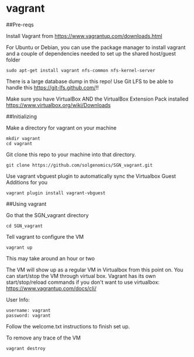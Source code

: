 # vagrant

##Pre-reqs

Install Vagrant from https://www.vagrantup.com/downloads.html 

For Ubuntu or Debian, you can use the package manager to install vagrant and a couple of dependencies needed to set up the shared host/guest folder
```
sudo apt-get install vagrant nfs-common nfs-kernel-server
```

There is a large database dump in this repo! Use Git LFS to be able to handle this https://git-lfs.github.com/!!

Make sure you have VirtualBox AND the VirtualBox Extension Pack installed
https://www.virtualbox.org/wiki/Downloads


##Initializing

Make a directory for vagrant on your machine
```
mkdir vagrant
cd vagrant
```


Git clone this repo to your machine into that directory.
```
git clone https://github.com/solgenomics/SGN_vagrant.git
```


Use vagrant vbguest plugin to automatically sync the Virtualbox Guest Additions for you
```
vagrant plugin install vagrant-vbguest
```


##Using vagrant

Go that the SGN_vagrant directory
```
cd SGN_vagrant
```

Tell vagrant to configure the VM
```
vagrant up
```
This may take around an hour or two


The VM will show up as a regular VM in Virtualbox from this point on. You can start/stop the VM through virtual box.
Vagrant has its own start/stop/reload commands if you don't want to use virtualbox: https://www.vagrantup.com/docs/cli/

User Info:
```
username: vagrant
password: vagrant
```

Follow the welcome.txt instructions to finish set up.


To remove any trace of the VM
```
vagrant destroy
```

